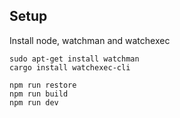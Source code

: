 ## Setup

Install node, watchman and watchexec

```
sudo apt-get install watchman
cargo install watchexec-cli
```

```
npm run restore
npm run build
npm run dev
```


